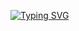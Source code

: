 [![Typing SVG](https://readme-typing-svg.herokuapp.com/?color=1E90FF&size=35&center=true&vCenter=true&width=1000&lines=HELLO,+My+name+is+Rildo+Diniz;I'm+37+years+old;I'm+from+Brazil;Data+Scientist;Be+Welcome!+:%29)](https://git.io/typing-svg)
